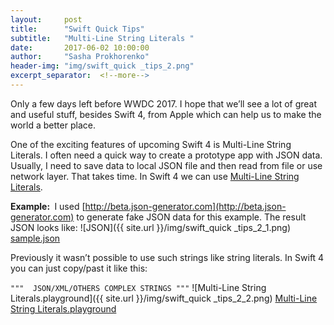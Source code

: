 ```yaml
---
layout:     post
title:      "Swift Quick Tips"
subtitle:   "Multi-Line String Literals "
date:       2017-06-02 10:00:00
author:     "Sasha Prokhorenko"
header-img: "img/swift_quick _tips_2.png"
excerpt_separator:  <!--more-->
---
```

Only a few days left before WWDC 2017. I hope that we’ll see a lot of great and useful stuff, besides Swift 4, from Apple which can help us to make the world a better place.

One of the exciting features of upcoming Swift 4 is Multi-Line String Literals. I often need a quick way to create a prototype app with JSON data. Usually, I need to save data to local JSON file and then read from file or use network layer. That takes time. In Swift 4 we can use [Multi-Line String Literals](https://unsplash.com). 

<b>Example: </b>
I used [http://beta.json-generator.com](http://beta.json-generator.com) to generate fake JSON data for this example. The result JSON looks like:
![JSON]({{ site.url }}/img/swift_quick _tips_2_1.png)
[sample.json](https://gist.github.com/minikin/2ab9c40a78fdab4f78dcc17776bcf8e3)

Previously it wasn’t possible to use such strings like string literals.
In Swift 4 you can just copy/past it like this:

`"""  JSON/XML/OTHERS COMPLEX STRINGS """`
![Multi-Line String Literals.playground]({{ site.url }}/img/swift_quick _tips_2_2.png)
[Multi-Line String Literals.playground](https://www.dropbox.com/sh/m1idofs0jl28go0/AAAeh8tXaLiiBNw1u5ZSsyPAa?dl=1)
